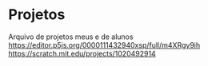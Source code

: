 # Projetos
Arquivo de projetos meus e de alunos
https://editor.p5js.org/0000111432940xsp/full/m4XRgy9ih
https://scratch.mit.edu/projects/1020492914

